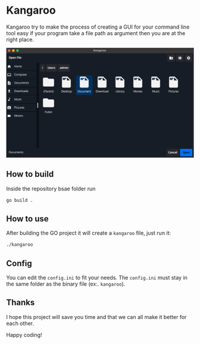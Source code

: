 Kangaroo
===

Kangaroo try to make the process of creating a GUI for your command line tool easy
if your program take a file path as argument then you are at the right place.

![screenshot](screenshot.png)

## How to build

Inside the repository bsae folder run

```bash
go build .
```

## How to use

After building the GO project it will create a `kangaroo` file, just run it:

```bash
./kangaroo
```

## Config

You can edit the `config.ini` to fit your needs.
The `config.ini` must stay in the same folder as the binary file (ex:. `kangaroo`).

## Thanks

I hope this project will save you time and that we can all make it better for each other.

Happy coding!
